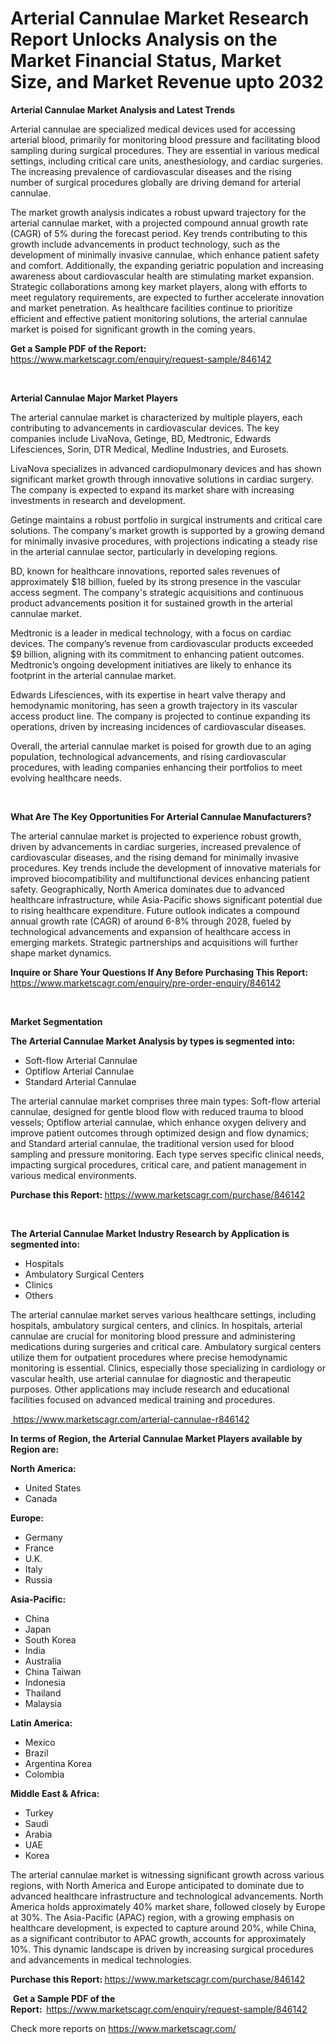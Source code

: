 <p><h1>Arterial Cannulae Market Research Report Unlocks Analysis on the Market Financial Status, Market Size, and Market Revenue upto 2032</h1></p><p><strong>Arterial Cannulae Market Analysis and Latest Trends</strong></p>
<p><p>Arterial cannulae are specialized medical devices used for accessing arterial blood, primarily for monitoring blood pressure and facilitating blood sampling during surgical procedures. They are essential in various medical settings, including critical care units, anesthesiology, and cardiac surgeries. The increasing prevalence of cardiovascular diseases and the rising number of surgical procedures globally are driving demand for arterial cannulae.</p><p>The market growth analysis indicates a robust upward trajectory for the arterial cannulae market, with a projected compound annual growth rate (CAGR) of 5% during the forecast period. Key trends contributing to this growth include advancements in product technology, such as the development of minimally invasive cannulae, which enhance patient safety and comfort. Additionally, the expanding geriatric population and increasing awareness about cardiovascular health are stimulating market expansion. Strategic collaborations among key market players, along with efforts to meet regulatory requirements, are expected to further accelerate innovation and market penetration. As healthcare facilities continue to prioritize efficient and effective patient monitoring solutions, the arterial cannulae market is poised for significant growth in the coming years.</p></p>
<p><strong>Get a Sample PDF of the Report:&nbsp;</strong> <a href="https://www.marketscagr.com/enquiry/request-sample/846142?utm_campaign=2461&utm_medium=2&utm_source=Github&utm_content=ia&utm_term=04032025&utm_id=arterial-cannulae">https://www.marketscagr.com/enquiry/request-sample/846142</a></p>
<p>&nbsp;</p>
<p><strong>Arterial Cannulae Major Market Players</strong></p>
<p><p>The arterial cannulae market is characterized by multiple players, each contributing to advancements in cardiovascular devices. The key companies include LivaNova, Getinge, BD, Medtronic, Edwards Lifesciences, Sorin, DTR Medical, Medline Industries, and Eurosets.</p><p>LivaNova specializes in advanced cardiopulmonary devices and has shown significant market growth through innovative solutions in cardiac surgery. The company is expected to expand its market share with increasing investments in research and development.</p><p>Getinge maintains a robust portfolio in surgical instruments and critical care solutions. The company's market growth is supported by a growing demand for minimally invasive procedures, with projections indicating a steady rise in the arterial cannulae sector, particularly in developing regions.</p><p>BD, known for healthcare innovations, reported sales revenues of approximately $18 billion, fueled by its strong presence in the vascular access segment. The company's strategic acquisitions and continuous product advancements position it for sustained growth in the arterial cannulae market.</p><p>Medtronic is a leader in medical technology, with a focus on cardiac devices. The company’s revenue from cardiovascular products exceeded $9 billion, aligning with its commitment to enhancing patient outcomes. Medtronic’s ongoing development initiatives are likely to enhance its footprint in the arterial cannulae market.</p><p>Edwards Lifesciences, with its expertise in heart valve therapy and hemodynamic monitoring, has seen a growth trajectory in its vascular access product line. The company is projected to continue expanding its operations, driven by increasing incidences of cardiovascular diseases.</p><p>Overall, the arterial cannulae market is poised for growth due to an aging population, technological advancements, and rising cardiovascular procedures, with leading companies enhancing their portfolios to meet evolving healthcare needs.</p></p>
<p>&nbsp;</p>
<p><strong>What Are The Key Opportunities For Arterial Cannulae Manufacturers?</strong></p>
<p><p>The arterial cannulae market is projected to experience robust growth, driven by advancements in cardiac surgeries, increased prevalence of cardiovascular diseases, and the rising demand for minimally invasive procedures. Key trends include the development of innovative materials for improved biocompatibility and multifunctional devices enhancing patient safety. Geographically, North America dominates due to advanced healthcare infrastructure, while Asia-Pacific shows significant potential due to rising healthcare expenditure. Future outlook indicates a compound annual growth rate (CAGR) of around 6-8% through 2028, fueled by technological advancements and expansion of healthcare access in emerging markets. Strategic partnerships and acquisitions will further shape market dynamics.</p></p>
<p><strong>Inquire or Share Your Questions If Any Before Purchasing This Report:</strong> <a href="https://www.marketscagr.com/enquiry/pre-order-enquiry/846142?utm_campaign=2461&utm_medium=2&utm_source=Github&utm_content=ia&utm_term=04032025&utm_id=arterial-cannulae">https://www.marketscagr.com/enquiry/pre-order-enquiry/846142</a></p>
<p>&nbsp;</p>
<p><strong>Market Segmentation</strong></p>
<p><strong>The Arterial Cannulae Market Analysis by types is segmented into:</strong></p>
<p><ul><li>Soft-flow Arterial Cannulae</li><li>Optiflow Arterial Cannulae</li><li>Standard Arterial Cannulae</li></ul></p>
<p><p>The arterial cannulae market comprises three main types: Soft-flow arterial cannulae, designed for gentle blood flow with reduced trauma to blood vessels; Optiflow arterial cannulae, which enhance oxygen delivery and improve patient outcomes through optimized design and flow dynamics; and Standard arterial cannulae, the traditional version used for blood sampling and pressure monitoring. Each type serves specific clinical needs, impacting surgical procedures, critical care, and patient management in various medical environments.</p></p>
<p><strong>Purchase this Report:&nbsp;</strong><a href="https://www.marketscagr.com/purchase/846142?utm_campaign=2461&utm_medium=2&utm_source=Github&utm_content=ia&utm_term=04032025&utm_id=arterial-cannulae">https://www.marketscagr.com/purchase/846142</a></p>
<p>&nbsp;</p>
<p><strong>The Arterial Cannulae Market Industry Research by Application is segmented into:</strong></p>
<p><ul><li>Hospitals</li><li>Ambulatory Surgical Centers</li><li>Clinics</li><li>Others</li></ul></p>
<p><p>The arterial cannulae market serves various healthcare settings, including hospitals, ambulatory surgical centers, and clinics. In hospitals, arterial cannulae are crucial for monitoring blood pressure and administering medications during surgeries and critical care. Ambulatory surgical centers utilize them for outpatient procedures where precise hemodynamic monitoring is essential. Clinics, especially those specializing in cardiology or vascular health, use arterial cannulae for diagnostic and therapeutic purposes. Other applications may include research and educational facilities focused on advanced medical training and procedures.</p></p>
<p><a href="https://www.marketscagr.com/arterial-cannulae-r846142?utm_campaign=2461&utm_medium=2&utm_source=Github&utm_content=ia&utm_term=04032025&utm_id=arterial-cannulae">&nbsp;https://www.marketscagr.com/arterial-cannulae-r846142</a></p>
<p><strong>In terms of Region, the Arterial Cannulae Market Players available by Region are:</strong></p>
<p>
    <p> <strong> North America: </strong>
        <ul>
            <li>United States</li>
            <li>Canada</li>
        </ul>
        </p> 
    <p> <strong> Europe: </strong>
        <ul>
            <li>Germany</li>
            <li>France</li>
            <li>U.K.</li>
            <li>Italy</li>
            <li>Russia</li>
        </ul>
        </p> 
    <p> <strong> Asia-Pacific: </strong>
        <ul>
            <li>China</li>
            <li>Japan</li>
            <li>South Korea</li>
            <li>India</li>
            <li>Australia</li>
            <li>China Taiwan</li>
            <li>Indonesia</li>
            <li>Thailand</li>
            <li>Malaysia</li>
        </ul>
        </p> 
    <p> <strong> Latin America: </strong>
        <ul>
            <li>Mexico</li>
            <li>Brazil</li>
            <li>Argentina Korea</li>
            <li>Colombia</li>
        </ul>
        </p> 
    <p> <strong> Middle East & Africa: </strong>
        <ul>
            <li>Turkey</li>
            <li>Saudi</li>
            <li>Arabia</li>
            <li>UAE</li>
            <li>Korea</li>
        </ul>
    </p>
    </p>
<p><p>The arterial cannulae market is witnessing significant growth across various regions, with North America and Europe anticipated to dominate due to advanced healthcare infrastructure and technological advancements. North America holds approximately 40% market share, followed closely by Europe at 30%. The Asia-Pacific (APAC) region, with a growing emphasis on healthcare development, is expected to capture around 20%, while China, as a significant contributor to APAC growth, accounts for approximately 10%. This dynamic landscape is driven by increasing surgical procedures and advancements in medical technologies.</p></p>
<p><strong>Purchase this Report: </strong><a href="https://www.marketscagr.com/purchase/846142?utm_campaign=2461&utm_medium=2&utm_source=Github&utm_content=ia&utm_term=04032025&utm_id=arterial-cannulae">https://www.marketscagr.com/purchase/846142</a></p>
<p>&nbsp;<strong>Get a Sample PDF of the Report:&nbsp;&nbsp;</strong><a href="https://www.marketscagr.com/enquiry/request-sample/846142?utm_campaign=2461&utm_medium=2&utm_source=Github&utm_content=ia&utm_term=04032025&utm_id=arterial-cannulae">https://www.marketscagr.com/enquiry/request-sample/846142</a></p>
<p><strong></strong></p>
<p>Check more reports on <a href="https://www.marketscagr.com/?utm_campaign=2461&utm_medium=2&utm_source=Github&utm_content=ia&utm_term=04032025&utm_id=arterial-cannulae">https://www.marketscagr.com/</a></p>